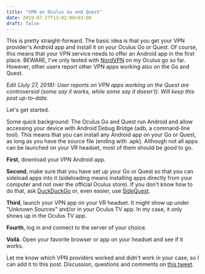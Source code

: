 ```yaml
---
title: "VPN on Oculus Go and Quest"
date: 2019-07-27T13:02:00+03:00
draft: false
---
```


This is pretty straight-forward. The basic idea is that you get your VPN provider's Android app and install it on your Oculus Go or Quest. Of course, this means that your VPN service needs to offer an Android app in the first place. BEWARE, I've only tested with [NordVPN](https://nordvpn.com/) on my Oculus go so far. However, other users report other VPN apps working also on the Go and Quest.

*Edit (July 27, 2019): User reports on VPN apps working on the Quest are controversial (some say it works, while some say it doesn't). Will keep this post up-to-date.*


Let's get started.

Some quick background: The Oculus Go and Quest run Android and allow accessing your device with Android Debug Bridge (adb, a command-line tool). This means that you can install any Android app on your Go or Quest, as long as you have the source file (ending with .apk). Although not all apps can be launched on your VR headset, most of them should be good to go.

**First**, download your VPN Android app.

**Second**, make sure that you have set up your Go or Quest so that you can sideload apps into it (sideloading means installing apps directly from your computer and not over the official Oculus store). If you don't know how to do that, ask [DuckDuckGo](https://duckduckgo.com/) or, even easier, use [SideQuest](https://sidequestvr.com/).

**Third**, launch your VPN app on your VR headset. It might show up under "Unknown Sources" and/or in your Oculus TV app. In my case, it only shows up in the Oculus TV app.

**Fourth**, log in and connect to the server of your choice.

**Voilà**. Open your favorite browser or app on your headset and see if it works.

Let me know which VPN providers worked and didn't work in your case, so I can add it to this post. Discussion, questions and comments on [this tweet](https://twitter.com/canolcer/status/1155080790977515520).
